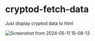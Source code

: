 # cryptod-fetch-data
Just display cryptod data to html

![Screenshot from 2024-05-11 15-08-13](https://github.com/husfuu/cryptod-fetch-data/assets/70875733/959cfaa3-4472-4993-b9bc-e39a465624c3)
